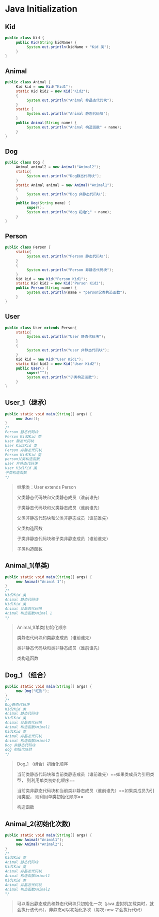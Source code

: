 # Java Initialization

## Kid

```java
public class Kid {
     public Kid(String kidName) {
          System.out.println(kidName + "Kid 类");
     }
}
```

## Animal

```java
public class Animal {
     Kid kid = new Kid("Kid1");
     static Kid kid2 = new Kid("Kid2");
     {
          System.out.println("Animal 非晶态代码块");
     }
     static {
          System.out.println("Animal 静态代码块");
     }
     public Animal(String name) {
          System.out.println("Animal 构造函数" + name);
     }
}
```

## Dog

```java
public class Dog {
     Animal animal2 = new Animal("Animal2");
     static{
          System.out.println("Dog静态代码块");
     }
     static Animal animal = new Animal("Animal1");
     {
          System.out.println("Dog 非静态代码块");
     }
     public Dog(String name) {
          super();
          System.out.println("dog 初始化" + name);
     }
}
```

## Person

```java
public class Person {
     static{
          System.out.println("Person 静态代码块");
     }
     {
          System.out.println("Person 非静态代码块");
     }
     Kid kid = new Kid("Person Kid1");
     static Kid kid2 = new Kid("Person Kid2");
     public Person(String name) {
          System.out.println(name + "person父类构造函数");
     }
}
```

## User

```java
public class User extends Person{
     static{
          System.out.println("User 静态代码块");
     }
     {
          System.out.println("user 非静态代码块");
     }
     Kid kid = new Kid("User Kid1");
     static Kid kid2 = new Kid("User Kid2");
     public User() {
          super("");
          System.out.println("子类构造函数");
     }
}
```

## User_1（继承）

```java
public static void main(String[] args) {
     new User();         
}
/*
Person 静态代码块
Person Kid2Kid 类
User 静态代码块
User Kid2Kid 类
Person 非静态代码块
Person Kid1Kid 类
person父类构造函数
user 非静态代码块
User Kid1Kid 类
子类构造函数
*/
```

> 继承类：User extends Person
>
> 父类静态代码块和父类静态成员（谁前谁先）
>
> 子类静态代码块和父类静态成员（谁前谁先）
>
> 父类非静态代码块和父类非静态成员（谁前谁先）
>
> 父类构造函数
>
> 子类非静态代码块和子类非静态成员（谁前谁先）
>
> 子类构造函数

## Animal_1(单类)

```java
public static void main(String[] args) {
     new Animal("Animal 1");
}
/*
Kid2Kid 类
Animal 静态代码块
Kid1Kid 类
Animal 非晶态代码块
Animal 构造函数Animal 1
*/
```

> Animal_1(单类)初始化顺序
>
> 类静态代码块和类静态成员（谁前谁先）
>
> 类非静态代码块和类非静态成员（谁前谁先）
>
> 类构造函数

## Dog_1 （组合）

```java
public static void main(String[] args) {
     new Dog("旺财");
}
/*
Dog静态代码块
Kid2Kid 类
Animal 静态代码块
Kid1Kid 类
Animal 非晶态代码块
Animal 构造函数Animal1
Kid1Kid 类
Animal 非晶态代码块
Animal 构造函数Animal2
Dog 非静态代码块
dog 初始化旺财
*/
```

> Dog_1 （组合）初始化顺序
>
> 当前类静态代码块和当前类静态成员（谁前谁先）==如果类成员为引用类型， 则利用单类初始化顺序==
>
> 当前类非静态代码块和当前类非静态成员（谁前谁先）==如果类成员为引用类型， 则利用单类初始化顺序==
>
> 构造函数

## Animal_2(初始化次数)

```java
public static void main(String[] args) {
     new Animal("Animal1");
     new Animal("Animal2");
}
/*
Kid2Kid 类
Animal 静态代码块
Kid1Kid 类
Animal 非晶态代码块
Animal 构造函数Animal1
Kid1Kid 类
Animal 非晶态代码块
Animal 构造函数Animal2
*/
```

> 可以看出静态成员和静态代码块只初始化一次（java 虚拟机加载类时，就会执行该代码），非静态可以初始化多次（每次 new 才会执行代码）
